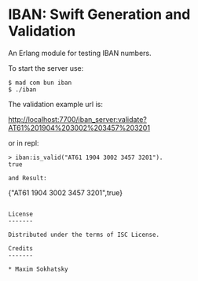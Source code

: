 IBAN: Swift Generation and Validation
=====================================

An Erlang module for testing IBAN numbers.

To start the server use:

```
$ mad com bun iban
$ ./iban
```

The validation example url is:

<a href="http://localhost:7700/iban_server:validate?AT61%201904%203002%203457%203201">http://localhost:7700/iban_server:validate?AT61%201904%203002%203457%203201</a>

or in repl:

```
> iban:is_valid("AT61 1904 3002 3457 3201").
true

and Result:

```
{"AT61 1904 3002 3457 3201",true}
```

License
-------

Distributed under the terms of ISC License.

Credits
-------

* Maxim Sokhatsky
